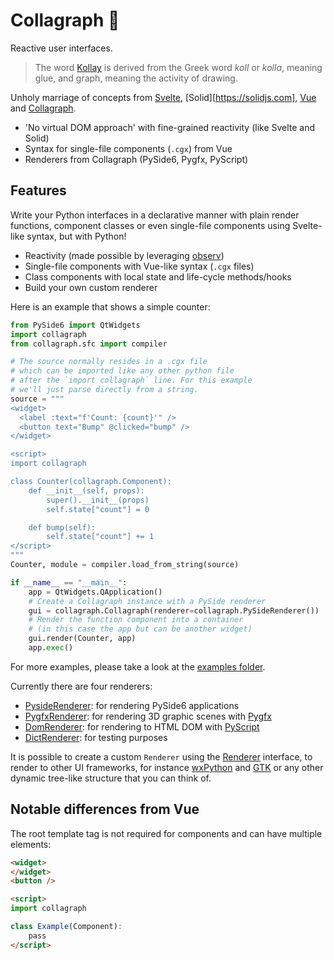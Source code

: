 # Collagraph 📓

Reactive user interfaces.

> The word [Kollay](https://en.wikipedia.org/wiki/Kollay) is derived from the Greek word _koll_ or _kolla_, meaning glue, and graph, meaning the activity of drawing.

Unholy marriage of concepts from [Svelte](https://svelte.dev), [Solid][https://solidjs.com], [Vue](https://vuejs.org) and [Collagraph](https://github.com/fork-tongue/collagraph).

* 'No virtual DOM approach' with fine-grained reactivity (like Svelte and Solid)
* Syntax for single-file components (`.cgx`) from Vue
* Renderers from Collagraph (PySide6, Pygfx, PyScript)


## Features

Write your Python interfaces in a declarative manner with plain render functions, component classes or even single-file components using Svelte-like syntax, but with Python!

* Reactivity (made possible by leveraging [observ](https://github.com/fork-tongue/observ))
* Single-file components with Vue-like syntax (`.cgx` files)
* Class components with local state and life-cycle methods/hooks
* Build your own custom renderer

Here is an example that shows a simple counter:

```python
from PySide6 import QtWidgets
import collagraph
from collagraph.sfc import compiler

# The source normally resides in a .cgx file
# which can be imported like any other python file
# after the `import collagraph` line. For this example
# we'll just parse directly from a string.
source = """
<widget>
  <label :text="f'Count: {count}'" />
  <button text="Bump" @clicked="bump" />
</widget>

<script>
import collagraph

class Counter(collagraph.Component):
    def __init__(self, props):
        super().__init__(props)
        self.state["count"] = 0

    def bump(self):
        self.state["count"] += 1
</script>
"""
Counter, module = compiler.load_from_string(source)

if __name__ == "__main__":
    app = QtWidgets.QApplication()
    # Create a Collagraph instance with a PySide renderer
    gui = collagraph.Collagraph(renderer=collagraph.PySideRenderer())
    # Render the function component into a container
    # (in this case the app but can be another widget)
    gui.render(Counter, app)
    app.exec()
```

For more examples, please take a look at the [examples folder](examples).

Currently there are four renderers:

* [PysideRenderer](kolla/renderers/pyside_renderer.py): for rendering PySide6 applications
* [PygfxRenderer](kolla/renderers/pygfx_renderer.py): for rendering 3D graphic scenes with [Pygfx](https://github.com/pygfx/pygfx)
* [DomRenderer](kolla/renderers/dom_renderer.py): for rendering to HTML DOM with [PyScript](http://pyscript.net)
* [DictRenderer](kolla/renderers/dict_renderer.py): for testing purposes

It is possible to create a custom `Renderer` using the [Renderer](kolla/renderers/__init__.py) interface, to render to other UI frameworks, for instance [wxPython](https://wxpython.org) and [GTK](https://pygobject.readthedocs.io/en/latest/) or any other dynamic tree-like structure that you can think of.


## Notable differences from Vue

The root template tag is not required for components and can have multiple elements:

```html
<widget>
</widget>
<button />

<script>
import collagraph

class Example(Component):
    pass
</script>
```
